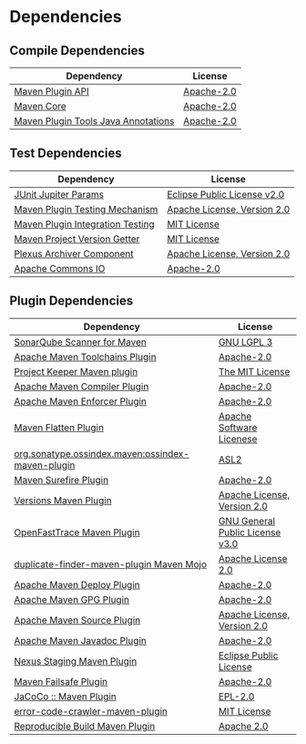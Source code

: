 <!-- @formatter:off -->
# Dependencies

## Compile Dependencies

| Dependency                               | License         |
| ---------------------------------------- | --------------- |
| [Maven Plugin API][0]                    | [Apache-2.0][1] |
| [Maven Core][2]                          | [Apache-2.0][1] |
| [Maven Plugin Tools Java Annotations][3] | [Apache-2.0][1] |

## Test Dependencies

| Dependency                            | License                          |
| ------------------------------------- | -------------------------------- |
| [JUnit Jupiter Params][4]             | [Eclipse Public License v2.0][5] |
| [Maven Plugin Testing Mechanism][6]   | [Apache License, Version 2.0][7] |
| [Maven Plugin Integration Testing][8] | [MIT License][9]                 |
| [Maven Project Version Getter][10]    | [MIT License][11]                |
| [Plexus Archiver Component][12]       | [Apache License, Version 2.0][1] |
| [Apache Commons IO][13]               | [Apache-2.0][1]                  |

## Plugin Dependencies

| Dependency                                              | License                               |
| ------------------------------------------------------- | ------------------------------------- |
| [SonarQube Scanner for Maven][14]                       | [GNU LGPL 3][15]                      |
| [Apache Maven Toolchains Plugin][16]                    | [Apache-2.0][1]                       |
| [Project Keeper Maven plugin][17]                       | [The MIT License][18]                 |
| [Apache Maven Compiler Plugin][19]                      | [Apache-2.0][1]                       |
| [Apache Maven Enforcer Plugin][20]                      | [Apache-2.0][1]                       |
| [Maven Flatten Plugin][21]                              | [Apache Software Licenese][1]         |
| [org.sonatype.ossindex.maven:ossindex-maven-plugin][22] | [ASL2][7]                             |
| [Maven Surefire Plugin][23]                             | [Apache-2.0][1]                       |
| [Versions Maven Plugin][24]                             | [Apache License, Version 2.0][1]      |
| [OpenFastTrace Maven Plugin][25]                        | [GNU General Public License v3.0][26] |
| [duplicate-finder-maven-plugin Maven Mojo][27]          | [Apache License 2.0][28]              |
| [Apache Maven Deploy Plugin][29]                        | [Apache-2.0][1]                       |
| [Apache Maven GPG Plugin][30]                           | [Apache-2.0][1]                       |
| [Apache Maven Source Plugin][31]                        | [Apache License, Version 2.0][1]      |
| [Apache Maven Javadoc Plugin][32]                       | [Apache-2.0][1]                       |
| [Nexus Staging Maven Plugin][33]                        | [Eclipse Public License][34]          |
| [Maven Failsafe Plugin][35]                             | [Apache-2.0][1]                       |
| [JaCoCo :: Maven Plugin][36]                            | [EPL-2.0][37]                         |
| [error-code-crawler-maven-plugin][38]                   | [MIT License][39]                     |
| [Reproducible Build Maven Plugin][40]                   | [Apache 2.0][7]                       |

[0]: https://maven.apache.org/ref/3.9.6/maven-plugin-api/
[1]: https://www.apache.org/licenses/LICENSE-2.0.txt
[2]: https://maven.apache.org/ref/3.9.6/maven-core/
[3]: https://maven.apache.org/plugin-tools/maven-plugin-annotations
[4]: https://junit.org/junit5/
[5]: https://www.eclipse.org/legal/epl-v20.html
[6]: http://maven.apache.org/plugin-testing/maven-plugin-testing-harness/
[7]: http://www.apache.org/licenses/LICENSE-2.0.txt
[8]: https://github.com/exasol/maven-plugin-integration-testing/
[9]: https://github.com/exasol/maven-plugin-integration-testing/blob/main/LICENSE
[10]: https://github.com/exasol/maven-project-version-getter/
[11]: https://github.com/exasol/maven-project-version-getter/blob/main/LICENSE
[12]: https://codehaus-plexus.github.io/plexus-archiver/
[13]: https://commons.apache.org/proper/commons-io/
[14]: http://sonarsource.github.io/sonar-scanner-maven/
[15]: http://www.gnu.org/licenses/lgpl.txt
[16]: https://maven.apache.org/plugins/maven-toolchains-plugin/
[17]: https://github.com/exasol/project-keeper/
[18]: https://github.com/exasol/project-keeper/blob/main/LICENSE
[19]: https://maven.apache.org/plugins/maven-compiler-plugin/
[20]: https://maven.apache.org/enforcer/maven-enforcer-plugin/
[21]: https://www.mojohaus.org/flatten-maven-plugin/
[22]: https://sonatype.github.io/ossindex-maven/maven-plugin/
[23]: https://maven.apache.org/surefire/maven-surefire-plugin/
[24]: https://www.mojohaus.org/versions/versions-maven-plugin/
[25]: https://github.com/itsallcode/openfasttrace-maven-plugin
[26]: https://www.gnu.org/licenses/gpl-3.0.html
[27]: https://basepom.github.io/duplicate-finder-maven-plugin
[28]: http://www.apache.org/licenses/LICENSE-2.0.html
[29]: https://maven.apache.org/plugins/maven-deploy-plugin/
[30]: https://maven.apache.org/plugins/maven-gpg-plugin/
[31]: https://maven.apache.org/plugins/maven-source-plugin/
[32]: https://maven.apache.org/plugins/maven-javadoc-plugin/
[33]: http://www.sonatype.com/public-parent/nexus-maven-plugins/nexus-staging/nexus-staging-maven-plugin/
[34]: http://www.eclipse.org/legal/epl-v10.html
[35]: https://maven.apache.org/surefire/maven-failsafe-plugin/
[36]: https://www.jacoco.org/jacoco/trunk/doc/maven.html
[37]: https://www.eclipse.org/legal/epl-2.0/
[38]: https://github.com/exasol/error-code-crawler-maven-plugin/
[39]: https://github.com/exasol/error-code-crawler-maven-plugin/blob/main/LICENSE
[40]: http://zlika.github.io/reproducible-build-maven-plugin
